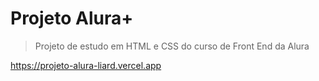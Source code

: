 # Projeto Alura+
>Projeto de estudo em HTML e CSS do curso de Front End da Alura

https://projeto-alura-liard.vercel.app
